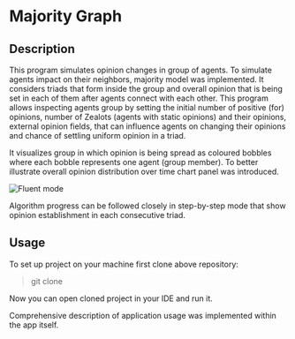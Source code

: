 # Majority Graph

## Description

This program simulates opinion changes in group of agents. To simulate agents impact on their neighbors, majority model was implemented. It considers triads that form inside the group and overall opinion that is being set in each of them after agents connect with each other. This program allows inspecting agents group by setting the initial number of positive (for) opinions, number of Zealots (agents with static opinions) and their opinions, external opinion fields, that can influence agents on changing their opinions and chance of settling uniform opinion in a triad.

It visualizes group in which opinion is being spread as coloured bobbles where each bobble represents one agent (group member). To better illustrate overall opinion distribution over time chart panel was introduced.

<!-- Image -->
![Fluent mode]()

Algorithm progress can be followed closely in step-by-step mode that show opinion establishment in each consecutive triad.

<!-- Image -->

[//]: # (![Step-by-step mode]&#40;&#41;)

## Usage

To set up project on your machine first clone above repository:

> git clone

Now you can open cloned project in your IDE and run it.

Comprehensive description of application usage was implemented within the app itself.
